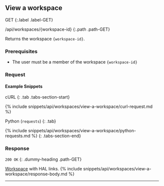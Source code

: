 ## View a workspace

GET
{:.label .label-GET}

/api/workspaces/{workspace-id}
{:.path .path-GET}

Returns the workspace `{workspace-id}`.

### Prerequisites

- The user must be a member of the workspace `{workspace-id}`

### Request
#### Example Snippets
cURL
{: .tab .tabs-section-start}

{% include snippets/api/workspaces/view-a-workspace/curl-request.md %}

Python (`requests`)
{: .tab}

{% include snippets/api/workspaces/view-a-workspace/python-requests.md %}
{: .tabs-section-end}

### Response
`200 OK`
{: .dummy-heading .path-GET}

[Workspace](#workspace) with HAL links.
{% include snippets/api/workspaces/view-a-workspace/response-body.md %}

---

